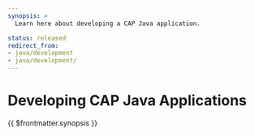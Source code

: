 ```yaml
---
synopsis: >
  Learn here about developing a CAP Java application.

status: released
redirect_from: 
- java/development
- java/development/
---
```


# Developing CAP Java Applications

{{ $frontmatter.synopsis }}

<script setup>
import { data as pages } from './index.data.ts'
</script>

<IndexList :pages='pages' />
